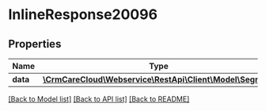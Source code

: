 # InlineResponse20096

## Properties
Name | Type | Description | Notes
------------ | ------------- | ------------- | -------------
**data** | [**\CrmCareCloud\Webservice\RestApi\Client\Model\Segment**](Segment.md) |  | [optional] 

[[Back to Model list]](../../README.md#documentation-for-models) [[Back to API list]](../../README.md#documentation-for-api-endpoints) [[Back to README]](../../README.md)

